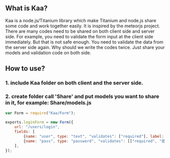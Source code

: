 ## What is Kaa?

Kaa is a node.js/Titanium library which make Titanium and node.js share some code and work together easily. It is inspired by the meteorjs project. There are many codes need to be shared on both client side and server side. For example, you need to validate the form input at the client side immediately. But that is not safe enough. You need to validate the data from the server side again. Why should we write the codes twice. Just share your models and validation code on both side. 

## How to use?

### 1. include Kaa folder on both client and the server side.

### 2. create folder call 'Share' and put models you want to share in it, for example: Share/models.js

```javascript
var Form = require("Kaa/Form");

exports.loginForm = new Form({
	url: "/users/login",
	fields: [
		{name: "user", type: "text", "validates": ["required"], label: "用户名"},
		{name: "pass", type: "password", "validates": [["required", "密码也得填啊"]], label: "密码"},
	],
});
```


